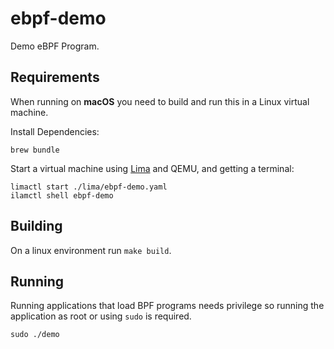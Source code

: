 # ebpf-demo

Demo eBPF Program.

## Requirements

When running on **macOS** you need to build and run this in a Linux virtual machine.

Install Dependencies:

```shell
brew bundle
```

Start a virtual machine using [Lima](https://lima-vm.io) and QEMU, and getting a terminal:

```shell
limactl start ./lima/ebpf-demo.yaml
ilamctl shell ebpf-demo
```

## Building

On a linux environment run `make build`.

## Running

Running applications that load BPF programs needs privilege so running the application as root or using `sudo` is required.

```shell
sudo ./demo
```
